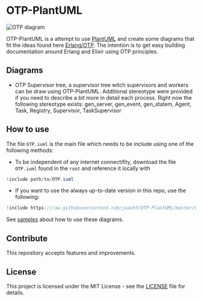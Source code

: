 # OTP-PlantUML

![OTP diagram](http://www.plantuml.com/plantuml/png/hPBFRe9048VlFCN6dYrMRJKD4WN30rHlRKEsC182x93PfNzgVFSkbD15JBnq3cpopUoNtsnOIyL9LKLkDIMpL9ISUC5YEF0gLtluL9iyJKG1Gh58Vu3CiKf2n2KuZgnAeFTK8hakErfCrqxF0ggl4W8KoiSSYTq4JJNzozJZKPOGLY9kU_FPShkz_-qXnK0jd_cBm9zOfujnFf0o-FSea-Lykl26KIQBcVSGw2XcjLdOQBNozFaYRDkHwJSytatT8me83qYXFa-ENMFNjaVix1svP6_wwhdgTgT7W7h6vmH4A1l-QWYxb-XaxT30-GGbakexDrgghkYekJUCsEtHNtpFPMOqhoyV_a7BgW4RZyr53DQbwTX0i0OHrt_x3m00 "OTP Diagrams")

OTP-PlantUML is a attempt to use [PlantUML](http://en.plantuml.com/) and create some diagrams that fit the ideas found here [Erlang/OTP](http://erlang.org/doc/index.html). The intention is to get easy building documentation around Erlang and Elixir using OTP principles.

## Diagrams

* OTP Supervisor tree, a supervisor tree witch supervisors and workers can be draw using OTP-PlantUML. Additional stereotype were provided if you need to describe a bit more in detail each process. Right now the following stereotype exists: gen_server, gen_event, gen_statem, Agent, Task, Registry, Supervisor, TaskSupervisor

## How to use

The file `OTP.iuml` is the main file which needs to be include using one of the following methods:

* To be independent of any internet connectifity, download the file `OTP.iuml` found in the `root` and reference it locally with

```c#
!include path/to/OTP.iuml
```

* If you want to use the always up-to-date version in this repo, use the following:
```c#
!include https://raw.githubusercontent.com/joaohf/OTP-PlantUML/master/OTP.iuml
```

See [samples](samples) about how to use these diagrams.

## Contribute

This repository accepts features and improvements.

## License

This project is licensed under the MIT License - see the [LICENSE](LICENSE) file for details.